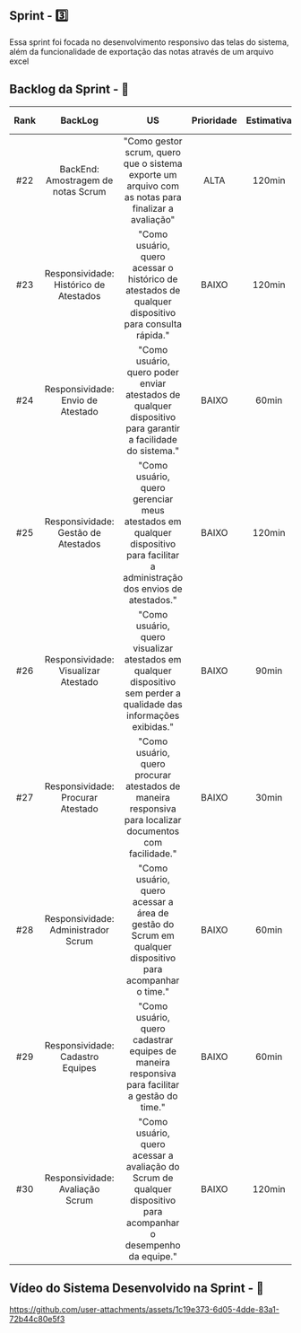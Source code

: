 ## Sprint - 3️⃣

Essa sprint foi focada no desenvolvimento responsivo das telas do sistema, além da funcionalidade de exportação das notas através de um arquivo excel

## Backlog da Sprint - 🎯

| Rank |                BackLog                 |                                                               US                                                               | Prioridade | Estimativa | Status | Data de Entrega | Sprint |
| :--: | :------------------------------------: | :----------------------------------------------------------------------------------------------------------------------------: | :--------: | :--------: | :----: | :-------------: | :----: |
| #22  |   BackEnd: Amostragem de notas Scrum   |              "Como gestor scrum, quero que o sistema exporte um arquivo com as notas para finalizar a avaliação"               |    ALTA    |   120min   |   🟩   |      23/05      |   3    |
| #23  | Responsividade: Histórico de Atestados |              "Como usuário, quero acessar o histórico de atestados de qualquer dispositivo para consulta rápida."              |   BAIXO    |   120min   |   🟩   |      24/04      |   3    |
| #24  |   Responsividade: Envio de Atestado    |          "Como usuário, quero poder enviar atestados de qualquer dispositivo para garantir a facilidade do sistema."           |   BAIXO    |   60min    |   🟩   |      20/05      |   3    |
| #25  |  Responsividade: Gestão de Atestados   | "Como usuário, quero gerenciar meus atestados em qualquer dispositivo para facilitar a administração dos envios de atestados." |   BAIXO    |   120min   |   🟩   |      20/05      |   3    |
| #26  |  Responsividade: Visualizar Atestado   |      "Como usuário, quero visualizar atestados em qualquer dispositivo sem perder a qualidade das informações exibidas."       |   BAIXO    |   90min    |   🟩   |      16/05      |   3    |
| #27  |   Responsividade: Procurar Atestado    |            "Como usuário, quero procurar atestados de maneira responsiva para localizar documentos com facilidade."            |   BAIXO    |   30min    |   🟩   |      14/05      |   3    |
| #28  |  Responsividade: Administrador Scrum   |            "Como usuário, quero acessar a área de gestão do Scrum em qualquer dispositivo para acompanhar o time."             |   BAIXO    |   60min    |   🟩   |      15/05      |   3    |
| #29  |    Responsividade: Cadastro Equipes    |                 "Como usuário, quero cadastrar equipes de maneira responsiva para facilitar a gestão do time."                 |   BAIXO    |   60min    |   🟩   |      22/05      |   3    |
| #30  |    Responsividade: Avaliação Scrum     |       "Como usuário, quero acessar a avaliação do Scrum de qualquer dispositivo para acompanhar o desempenho da equipe."       |   BAIXO    |   120min   |   🟩   |      25/05      |   3    |

## Vídeo do Sistema Desenvolvido na Sprint - 🎥

https://github.com/user-attachments/assets/1c19e373-6d05-4dde-83a1-72b44c80e5f3

